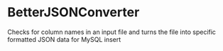 # BetterJSONConverter
Checks for column names in an input file and turns the file into specific formatted JSON data for MySQL insert
